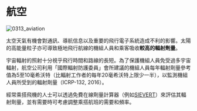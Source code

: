 # 航空

![0313_aviation](./static/0313_aviation.png)

太空天氣有機會對通訊、導航信息以及重要的飛行電子系統造成不利的影響。太陽的高能量粒子亦可導致極地飛行航線的機組人員和乘客吸收**較高的輻射劑量**。

宇宙輻射的照射十分視乎飛行時間和路線的長短。為了保護機組人員免受過多宇宙輻射，航空公司利用「國際輻射防護委員」會所建議的機組人員每年輻射劑量參考值為5至10毫希沃特（比輻射工作者的每年20毫希沃特上限少一半），以監測機組人員所受到的輻射劑量（ICRP-132, 2016）。

經常乘搭飛機的人士可以透過免費在線劑量計算器（例如[SIEVERT](https://www.sievert-system.org)）來評估其輻射劑量，並有需要時可考慮調整乘搭航班的需要和頻率。
